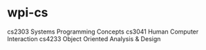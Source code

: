 wpi-cs
======

cs2303 Systems Programming Concepts
cs3041 Human Computer Interaction
cs4233 Object Oriented Analysis & Design
